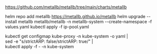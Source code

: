 https://github.com/metallb/metallb/tree/main/charts/metallb


helm repo add metallb https://metallb.github.io/metallb
helm upgrade --install metallb metallb/metallb -n metallb-system --create-namespace -f values.yaml
kubectl apply -f ip-pool.yaml



kubectl get configmap kube-proxy -n kube-system -o yaml | \
sed -e "s/strictARP: false/strictARP: true/" | \
kubectl apply -f - -n kube-system
